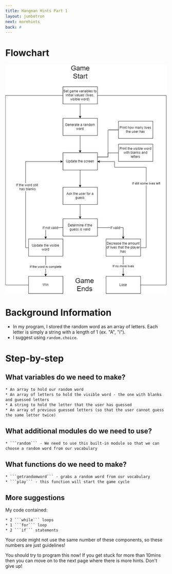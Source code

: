 ```yaml
---
title: Hangman Hints Part 1
layout: jumbotron
next: morehints
back: #
---
```


# Flowchart

![Flowchart](imgs/flowchart.png)

# Background Information

  * In my program, I stored the random word as an array of letters. Each letter is simply a string with a length of 1 (ex. "A", "i").
  * I suggest using ```random.choice```.

# Step-by-step

## What variables do we need to make?

	* An array to hold our random word
	* An array of letters to hold the visible word - the one with blanks and guessed letters
	* A string to hold the letter that the user has guessed
	* An array of previous guessed letters (so that the user cannot guess the same letter twice)

## What additional modules do we need to use?

	* ```random``` - We need to use this built-in module so that we can choose a random word from our vocabulary

## What functions do we need to make?

	* ```getrandomword``` - grabs a random word from our vocabulary
	* ```play``` - this function will start the game cycle

## More suggestions

My code contained:

	* 2 ```while``` loops
	* 1 ```for``` loop
	* 2 ```if``` statements

Your code might not use the same number of these components, so these numbers are just guidelines!

You should try to program this now! If you get stuck for more than 10mins then you can move on to the next page where there is more hints. Don't give up!